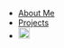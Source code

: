 <!-- _navbar.md -->

- [About Me](https://about.liuyifei.tech)
- [Projects](https://project.liuyifei.tech)
- <a href="https://github.com/yourname" target="_blank" title="GitHub">
    <img src="https://cdn.simpleicons.org/github/000000" style="height: 20px;" alt="GitHub">
  </a>